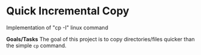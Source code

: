 # Quick Incremental Copy
Implementation of "cp -I" linux command

**Goals/Tasks**
The goal of this project is to copy directories/files quicker than the simple `cp` command. 
